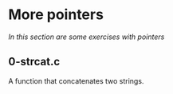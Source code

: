 # More pointers
_In this section are some exercises with pointers_

## 0-strcat.c
A function that concatenates two strings.
